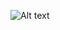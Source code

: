 ![Alt text](https://g.gravizo.com/source/zigbee_networkmap?https://raw.githubusercontent.com/Rosi2143/public_files/main/mqtt_networkmap.svg)
